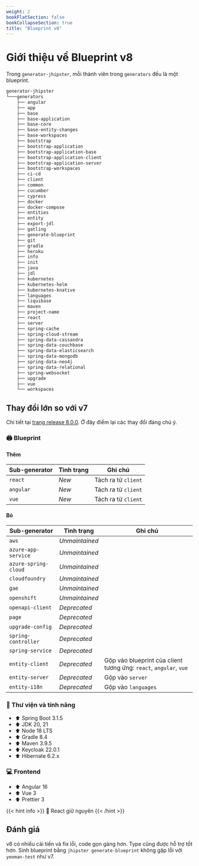 ```yaml
---
weight: 2
bookFlatSection: false
bookCollapseSection: true
title: "Blueprint v8"
---
```


# Giới thiệu về Blueprint v8

Trong `generator-jhipster`, mỗi thành viên trong `generators` đều là một blueprint.

```txt
generator-jhipster
└───generators
    ├── angular
    ├── app
    ├── base
    ├── base-application
    ├── base-core
    ├── base-entity-changes
    ├── base-workspaces
    ├── bootstrap
    ├── bootstrap-application
    ├── bootstrap-application-base
    ├── bootstrap-application-client
    ├── bootstrap-application-server
    ├── bootstrap-workspaces
    ├── ci-cd
    ├── client
    ├── common
    ├── cucumber
    ├── cypress
    ├── docker
    ├── docker-compose
    ├── entities
    ├── entity
    ├── export-jdl
    ├── gatling
    ├── generate-blueprint
    ├── git
    ├── gradle
    ├── heroku
    ├── info
    ├── init
    ├── java
    ├── jdl
    ├── kubernetes
    ├── kubernetes-helm
    ├── kubernetes-knative
    ├── languages
    ├── liquibase
    ├── maven
    ├── project-name
    ├── react
    ├── server
    ├── spring-cache
    ├── spring-cloud-stream
    ├── spring-data-cassandra
    ├── spring-data-couchbase
    ├── spring-data-elasticsearch
    ├── spring-data-mongodb
    ├── spring-data-neo4j
    ├── spring-data-relational
    ├── spring-websocket
    ├── upgrade
    ├── vue
    └── workspaces
```

## Thay đổi lớn so với v7

Chi tiết tại [trang release 8.0.0](https://www.jhipster.tech/2023/11/02/jhipster-release-8.0.0.html). Ở đây điểm lại các thay đổi đáng chú ý.

### 🖨️ Blueprint

#### Thêm

|Sub-generator|Tình trạng|Ghi chú|
|---|---|---|
|`react`|_New_|Tách ra từ `client`|
|`angular`|_New_|Tách ra từ `client`|
|`vue`|_New_|Tách ra từ `client`|

#### Bỏ

|Sub-generator|Tình trạng|Ghi chú|
|---|---|---|
|`aws`|_Unmaintained_||
|`azure-app-service`|_Unmaintained_||
|`azure-spring-cloud`|_Unmaintained_||
|`cloudfoundry`|_Unmaintained_||
|`gae`|_Unmaintained_||
|`openshift`|_Unmaintained_||
|`openapi-client`|_Deprecated_||
|`page`|_Deprecated_||
|`upgrade-config`|_Deprecated_||
|`spring-controller`|_Deprecated_||
|`spring-service`|_Deprecated_||
|`entity-client`|_Deprecated_|Gộp vào blueprint của client tương ứng: `react`, `angular`, `vue`|
|`entity-server`|_Deprecated_|Gộp vào `server`|
|`entity-i18n`|_Deprecated_|Gộp vào `languages`|

### 💎 Thư viện và tính năng

- ⬆️ Spring Boot 3.1.5
- ⬆️ JDK 20, 21
- ⬆️ Node 18 LTS
- ⬆️ Gradle 8.4
- ⬆️ Maven 3.9.5
- ⬆️ Keycloak 22.0.1
- ⬆️ Hibernate 6.2.x

### 💻 Frontend

- ⬆️ Angular 16
- ⬆️ Vue 3
- ⬆️ Prettier 3

{{< hint info >}}
🙊 React giữ nguyên
{{< /hint >}}

## Đánh giá

v8 có nhiều cải tiến và fix lỗi, code gọn gàng hơn. Type cũng được hỗ trợ tốt hơn. Sinh blueprint bằng `jhipster generate-blueprint` không gặp lỗi với `yeoman-test` như v7.
